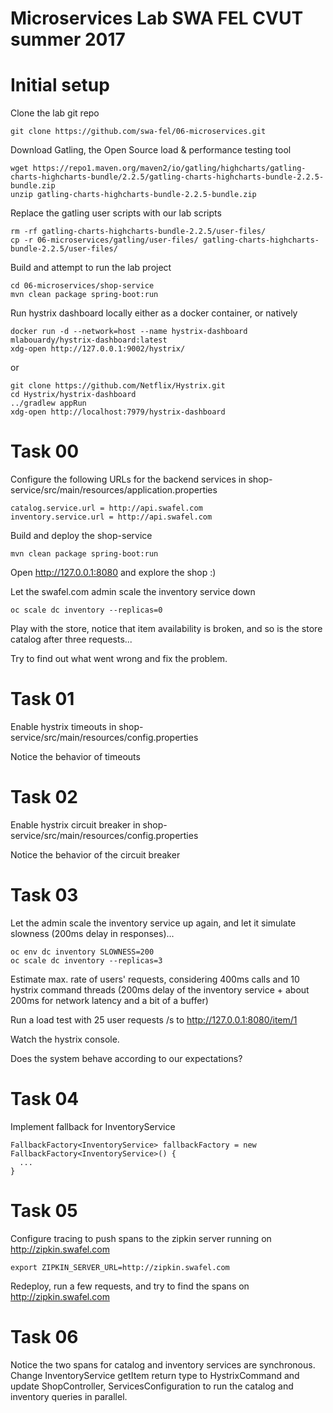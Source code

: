# Microservices Lab SWA FEL CVUT summer 2017

# Initial setup

Clone the lab git repo

```
git clone https://github.com/swa-fel/06-microservices.git
```

Download Gatling, the Open Source load & performance testing tool

```
wget https://repo1.maven.org/maven2/io/gatling/highcharts/gatling-charts-highcharts-bundle/2.2.5/gatling-charts-highcharts-bundle-2.2.5-bundle.zip
unzip gatling-charts-highcharts-bundle-2.2.5-bundle.zip
```

Replace the gatling user scripts with our lab scripts

```
rm -rf gatling-charts-highcharts-bundle-2.2.5/user-files/
cp -r 06-microservices/gatling/user-files/ gatling-charts-highcharts-bundle-2.2.5/user-files/
```

Build and attempt to run the lab project

```
cd 06-microservices/shop-service
mvn clean package spring-boot:run
```


Run hystrix dashboard locally either as a docker container, or natively

```
docker run -d --network=host --name hystrix-dashboard mlabouardy/hystrix-dashboard:latest
xdg-open http://127.0.0.1:9002/hystrix/
```

or

```
git clone https://github.com/Netflix/Hystrix.git
cd Hystrix/hystrix-dashboard
../gradlew appRun
xdg-open http://localhost:7979/hystrix-dashboard
```

# Task 00

Configure the following URLs for the backend services in shop-service/src/main/resources/application.properties

```
catalog.service.url = http://api.swafel.com
inventory.service.url = http://api.swafel.com
```

Build and deploy the shop-service

```
mvn clean package spring-boot:run
```

Open http://127.0.0.1:8080 and explore the shop :)

Let the swafel.com admin scale the inventory service down

```
oc scale dc inventory --replicas=0
```

Play with the store, notice that item availability is broken, and so is the store catalog after three requests... 


Try to find out what went wrong and fix the problem.


# Task 01

Enable hystrix timeouts in shop-service/src/main/resources/config.properties

Notice the behavior of timeouts

# Task 02

Enable hystrix circuit breaker in shop-service/src/main/resources/config.properties

Notice the behavior of the circuit breaker

# Task 03

Let the admin scale the inventory service up again, and let it simulate slowness (200ms delay in responses)...

```
oc env dc inventory SLOWNESS=200
oc scale dc inventory --replicas=3
```

Estimate max. rate of users' requests, considering 400ms calls and 10 hystrix command threads (200ms delay of the inventory service + about 200ms for network latency and a bit of a buffer)

Run a load test with 25 user requests /s to http://127.0.0.1:8080/item/1

Watch the hystrix console.

Does the system behave according to our expectations?

# Task 04

Implement fallback for InventoryService

```
FallbackFactory<InventoryService> fallbackFactory = new FallbackFactory<InventoryService>() {
  ...
}
```

# Task 05

Configure tracing to push spans to the zipkin server running on http://zipkin.swafel.com

```
export ZIPKIN_SERVER_URL=http://zipkin.swafel.com
```

Redeploy, run a few requests, and try to find the spans on http://zipkin.swafel.com

# Task 06

Notice the two spans for catalog and inventory services are synchronous. Change InventoryService getItem return type to HystrixCommand and update ShopController, ServicesConfiguration to run the catalog and inventory queries in parallel.


